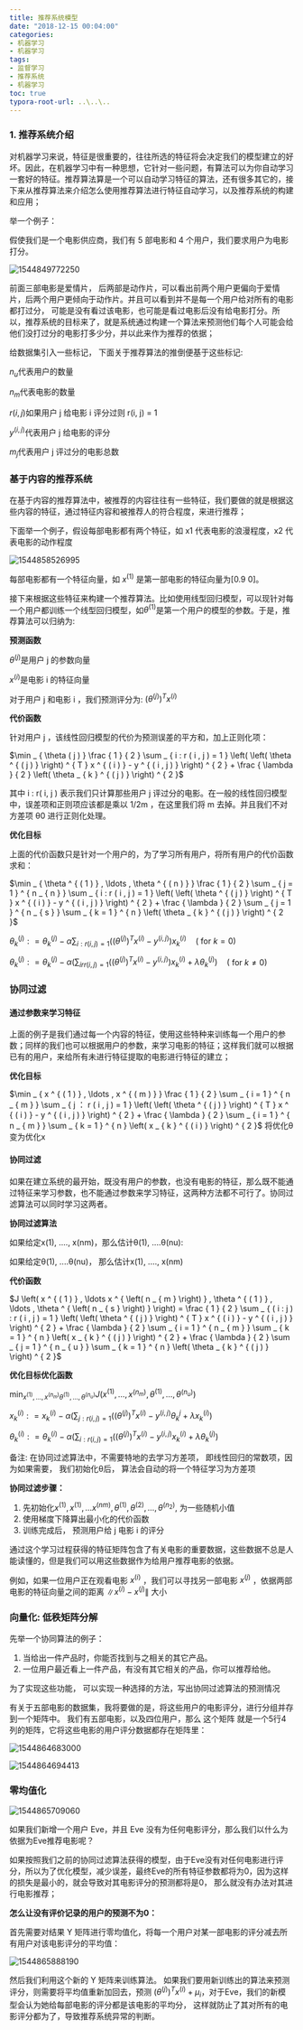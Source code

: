 ```yaml
---
title: 推荐系统模型
date: "2018-12-15 00:04:00"
categories:
- 机器学习
- 机器学习
tags:
- 监督学习
- 推荐系统
- 机器学习
toc: true
typora-root-url: ..\..\..
---
```


### 1. 推荐系统介绍

对机器学习来说，特征是很重要的，往往所选的特征将会决定我们的模型建立的好坏。因此，在机器学习中有一种思想，它针对一些问题，有算法可以为你自动学习一套好的特征。推荐算法算是一个可以自动学习特征的算法，还有很多其它的，接下来从推荐算法来介绍怎么使用推荐算法进行特征自动学习，以及推荐系统的构建和应用；

举一个例子：

假使我们是一个电影供应商，我们有 5 部电影和 4 个用户，我们要求用户为电影打分。



![1544849772250](/img/1544849772250.png)

前面三部电影是爱情片， 后两部是动作片，可以看出前两个用户更偏向于爱情片，后两个用户更倾向于动作片。并且可以看到并不是每一个用户给对所有的电影都打过分， 可能是没有看过该电影，也可能是看过电影后没有给电影打分。所以，推荐系统的目标来了，就是系统通过构建一个算法来预测他们每个人可能会给他们没打过分的电影打多少分，并以此来作为推荐的依据；

给数据集引入一些标记， 下面关于推荐算法的推倒便基于这些标记:

$n_u$代表用户的数量

$n_m$代表电影的数量

$r ( i , j )$如果用户 j 给电影 i 评分过则 r(i, j) = 1

$y^{(i, j)}$代表用户 j 给电影的评分

$m_j$代表用户 j 评过分的电影总数

### 基于内容的推荐系统

在基于内容的推荐算法中，被推荐的内容往往有一些特征，我们要做的就是根据这些内容的特征，通过特征内容和被推荐人的符合程度，来进行推荐；

下面举一个例子，假设每部电影都有两个特征，如 x1 代表电影的浪漫程度，x2 代表电影的动作程度

![1544858526995](/img/1544858526995.png)

每部电影都有一个特征向量，如 $x^{(1)}$ 是第一部电影的特征向量为[0.9 0]。

接下来根据这些特征来构建一个推荐算法。比如使用线型回归模型，可以现针对每一个用户都训练一个线型回归模型，如$\theta^{(1)}$是第一个用户的模型的参数。于是，推荐算法可以归纳为:

**预测函数**

$\theta^{(j)}$是用户 j 的参数向量

$x^{(i)}$是电影 i 的特征向量

对于用户 j 和电影 i ，我们预测评分为: $\left( \theta ^ { ( j ) } \right) ^ { T } x ^ { ( i ) }$

**代价函数**

针对用户 j ，该线性回归模型的代价为预测误差的平方和，加上正则化项：

$\min _ { \theta ( j ) } \frac { 1 } { 2 } \sum _ { i : r ( i , j ) = 1 } \left( \left( \theta ^ { ( j ) } \right) ^ { T } x ^ { ( i ) } - y ^ { ( i , j ) } \right) ^ { 2 } + \frac { \lambda } { 2 } \left( \theta _ { k } ^ { ( j ) } \right) ^ { 2 }$

其中 i : r( i, j ) 表示我们只计算那些用户 j 评过分的电影。在一般的线性回归模型中，误差项和正则项应该都是乘以 1/2m ，在这里我们将 m 去掉。并且我们不对方差项 θ0 进行正则化处理。

**优化目标**

上面的代价函数只是针对一个用户的，为了学习所有用户，将所有用户的代价函数求和：

$\min _ { \theta ^ { ( 1 ) } , \ldots , \theta ^ { ( n ) } } \frac { 1 } { 2 } \sum _ { j = 1 } ^ { n _ { n } } \sum _ { i : r ( i , j ) = 1 } \left( \left( \theta ^ { ( j ) } \right) ^ { T } x ^ { ( i ) } - y ^ { ( i , j ) } \right) ^ { 2 } + \frac { \lambda } { 2 } \sum _ { j = 1 } ^ { n _ { s } } \sum _ { k = 1 } ^ { n } \left( \theta _ { k } ^ { ( j ) } \right) ^ { 2 }$

$\theta _ { k } ^ { ( j ) } : = \theta _ { k } ^ { ( j ) } - \alpha \sum _ { i : r ( i , j ) = 1 } \left( \left( \theta ^ { ( j ) } \right) ^ { T } x ^ { ( i ) } - y ^ { ( i , j ) } \right) x _ { k } ^ { ( i ) } \quad ($ for $k = 0 )$

$\theta _ { k } ^ { ( j ) } : = \theta _ { k } ^ { ( j ) } - \alpha \left( \sum _ { i r r ( i , j ) = 1 } \left( \left( \theta ^ { ( j ) } \right) ^ { T } x ^ { ( i ) } - y ^ { ( i , j ) } \right) x _ { k } ^ { ( i ) } + \lambda \theta _ { k } ^ { ( j ) } \right) \quad ($ for $k \neq 0 )$

### 协同过滤

#### 通过参数来学习特征

上面的例子是我们通过每一个内容的特征，使用这些特种来训练每一个用户的参数；同样的我们也可以根据用户的参数，来学习电影的特征；这样我们就可以根据已有的用户，来给所有未进行特征提取的电影进行特征的建立；

**优化目标**

$\min _ { x ^ { ( 1 ) } , \ldots , x ^ { ( m ) } } \frac { 1 } { 2 } \sum _ { i = 1 } ^ { n _ { m } } \sum _ { j ： r ( i , j ) = 1 } \left( \left( \theta ^ { ( j ) } \right) ^ { T } x ^ { ( i ) } - y ^ { ( i , j ) } \right) ^ { 2 } + \frac { \lambda } { 2 } \sum _ { i = 1 } ^ { n _ { m } } \sum _ { k = 1 } ^ { n } \left( x _ { k } ^ { ( i ) } \right) ^ { 2 }$   将优化θ变为优化x

#### 协同过滤

如果在建立系统的最开始，既没有用户的参数，也没有电影的特征，那么既不能通过特征来学习参数，也不能通过参数来学习特征，这两种方法都不可行了。协同过滤算法可以同时学习这两者。

**协同过滤算法**

如果给定x(1), ...., x(nm)，那么估计θ(1), ....θ(nu):

如果给定θ(1), ....θ(nu)， 那么估计x(1), ...., x(nm)

**代价函数**

$J \left( x ^ { ( 1 ) } , \ldots x ^ { \left( n _ { m } \right) } , \theta ^ { ( 1 ) } , \ldots , \theta ^ { \left( n _ { s } \right) } \right) = \frac { 1 } { 2 } \sum _ { ( i : j ) : r ( i , j ) = 1 } \left( \left( \theta ^ { ( j ) } \right) ^ { T } x ^ { ( i ) } - y ^ { ( i , j ) } \right) ^ { 2 } + \frac { \lambda } { 2 } \sum _ { i = 1 } ^ { n _ { m } } \sum _ { k = 1 } ^ { n } \left( x _ { k } ^ { ( j ) } \right) ^ { 2 } + \frac { \lambda } { 2 } \sum _ { j = 1 } ^ { n _ { u } } \sum _ { k = 1 } ^ { n } \left( \theta _ { k } ^ { ( j ) } \right) ^ { 2 }$

**优化目标优化函数**

$\min _ { x ^ { ( 1 ) } , \ldots , x ^ { \left( n _ { m } \right) } \theta ^ { ( 1 ) } , \ldots , \theta ^ { \left( n _ { u } \right) } } J \left( x ^ { ( 1 ) } , \ldots , x ^ { \left( n _ { m } \right) } , \theta ^ { ( 1 ) } , \ldots , \theta ^ { \left( n _ { u } \right) } \right)$

$x _ { k } ^ { ( i ) } : = x _ { k } ^ { ( i ) } - \alpha \left( \sum _ { j : r ( i , j ) = 1 } \left( \left( \theta ^ { ( j ) } \right) ^ { T } x ^ { ( i ) } - y ^ { ( i , j ) } \theta _ { k } ^ { j } + \lambda x _ { k } ^ { ( i ) } \right)\right.$

$\theta _ { k } ^ { ( i ) } : = \theta _ { k } ^ { ( i ) } - \alpha \left( \sum _ { i : r ( i , j ) = 1 } \left( \left( \theta ^ { ( j ) } \right) ^ { T } x ^ { ( i ) } - y ^ { ( i , j ) } x _ { k } ^ { ( i ) } + \lambda \theta _ { k } ^ { ( j ) } \right)\right.$

备注: 在协同过滤算法中，不需要特地的去学习方差项， 即线性回归的常数项，因为如果需要， 我们初始化θ后， 算法会自动的将一个特征学习为方差项

**协同过滤步骤：**

1. 先初始化$x ^ { ( 1 ) } , x ^ { ( 1 ) } , \ldots x ^ { ( n m ) } , \theta ^ { ( 1 ) } , \theta ^ { ( 2 ) } , \ldots , \theta ^ { \left( n _ { 2 } \right) }$, 为一些随机小值
2. 使用梯度下降算出最小化的代价函数
3. 训练完成后， 预测用户给 j 电影 i 的评分

通过这个学习过程获得的特征矩阵包含了有关电影的重要数据，这些数据不总是人能读懂的，但是我们可以用这些数据作为给用户推荐电影的依据。

例如，如果一位用户正在观看电影 $x^{(i)}$ ，我们可以寻找另一部电影 $x^{(j)}$ ，依据两部电影的特征向量之间的距离 $\left\| x ^ { ( i ) } - x ^ { ( j ) } \right\|$ 大小

### 向量化: 低秩矩阵分解

先举一个协同算法的例子：

1. 当给出一件产品时，你能否找到与之相关的其它产品。
2. 一位用户最近看上一件产品，有没有其它相关的产品，你可以推荐给他。

为了实现这些功能， 可以实现一种选择的方法，写出协同过滤算法的预测情况

有关于五部电影的数据集，我将要做的是，将这些用户的电影评分，进行分组并存到一个矩阵中。
我们有五部电影，以及四位用户，那么 这个矩阵 就是一个5行4列的矩阵，它将这些电影的用户评分数据都存在矩阵里：

![1544864683000](/img/1544864683000.png)

![1544864694413](/img/1544864694413.png)

### 零均值化

![1544865709060](/img/1544865709060.png)

如果我们新增一个用户 Eve，并且 Eve 没有为任何电影评分，那么我们以什么为依据为Eve推荐电影呢？

如果按照我们之前的协同过滤算法获得的模型，由于Eve没有对任何电影进行评分，所以为了优化模型，减少误差，最终Eve的所有特征参数都将为0，因为这样的损失是最小的，就会导致对其电影评分的预测都将是0， 那么就没有办法对其进行电影推荐；

**怎么让没有评价记录的用户的预测不为0：**

首先需要对结果 Y 矩阵进行零均值化，将每一个用户对某一部电影的评分减去所有用户对该电影评分的平均值：

![1544865888190](/img/1544865888190.png)

然后我们利用这个新的 Y 矩阵来训练算法。 如果我们要用新训练出的算法来预测评分，则需要将平均值重新加回去，预测 $\left( \theta ^ { ( j ) } \right) ^ { T } x ^ { ( i ) } + \mu _ { i }$，对于Eve，我们的新模型会认为她给每部电影的评分都是该电影的平均分， 这样就防止了其对所有的电影评分都为了，导致推荐系统异常的判断。 







